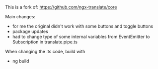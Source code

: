 This is a fork of: https://github.com/ngx-translate/core

Main changes:

- for me the original didn't work with some buttons and toggle buttons
- package updates
- had to change type of some internal variables from EventEmitter to Subscription in translate.pipe.ts

When changing the .ts code, build with

- ng build